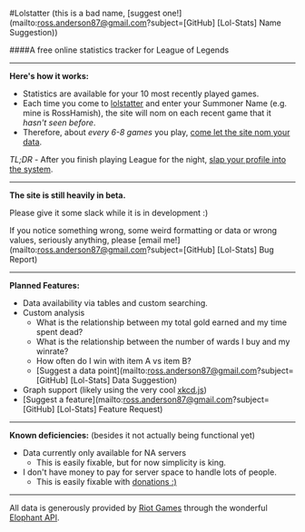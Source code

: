 #Lolstatter
(this is a bad name, [suggest one!](mailto:ross.anderson87@gmail.com?subject=[GitHub] [Lol-Stats] Name Suggestion))

####A free online statistics tracker for League of Legends

---

**Here's how it works:**

- Statistics are available for your 10 most recently played games.
- Each time you come to [lolstatter](http://www.rosshamish.netau.net/lol/) and enter your Summoner Name (e.g. mine is RossHamish), the site will nom on each recent game that it *hasn't seen before*.
- Therefore, about *every 6-8 games* you play, [come let the site nom your data](http://www.rosshamish.netau.net/lol/).

*TL;DR* - After you finish playing League for the night, [slap your profile into the system](http://www.rosshamish.netau.net/lol/).

---

**The site is still heavily in beta.**

Please give it some slack while it is in development :) 

If you notice something wrong, some weird formatting or data or wrong values, seriously anything, please [email me!](mailto:ross.anderson87@gmail.com?subject=[GitHub] [Lol-Stats] Bug Report)

---
**Planned Features:**

- Data availability via tables and custom searching.
- Custom analysis
    - What is the relationship between my total gold earned and my time spent dead?
    - What is the relationship between the number of wards I buy and my winrate?
    - How often do I win with item A vs item B?
    - [Suggest a data point](mailto:ross.anderson87@gmail.com?subject=[GitHub] [Lol-Stats] Data Suggestion)
- Graph support (likely using the very cool [xkcd.js](http://dan.iel.fm/xkcd/))
- [Suggest a feature](mailto:ross.anderson87@gmail.com?subject=[GitHub] [Lol-Stats] Feature Request)

---

**Known deficiencies:** (besides it not actually being functional yet)

- Data currently only available for NA servers
    - This is easily fixable, but for now simplicity is king.
- I don't have money to pay for server space to handle lots of people.
    - This is easily fixable with [donations :)](https://www.paypal.com/cgi-bin/webscr?cmd=_donations&business=5AK9LPZFB54L8&lc=CA&item_name=RossHamish%20Lol%2dStats%20Server&currency_code=CAD&bn=PP%2dDonationsBF%3abtn_donateCC_LG%2egif%3aNonHosted)

---

All data is generously provided by [Riot Games](http://www.leagueoflegends.com) through the wonderful [Elophant API](http://www.elophant.com/developers/).